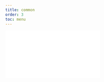 ```yaml
---
title: common
order: 3
toc: menu
---
```


<embed src="../../packages/mana-common/README.md"></embed>
